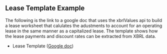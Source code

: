 
Lease Template Example
--
The following is the link to a google doc that uses the xbrlValues api to build a lease worksheet that calulates the adustments to account for an operating lease in the same manner as a capitalized lease.  The template shows how the lease payments and discount rates can be extracted from XBRL data.


* Lease Template ([Google doc](https://docs.google.com/a/xbrl.us/spreadsheets/d/1JA_Gx_Wu0FwNdKatRg-8Ru3gyW36eOr3o7OuUv_QQR4/edit?usp=sharing))

